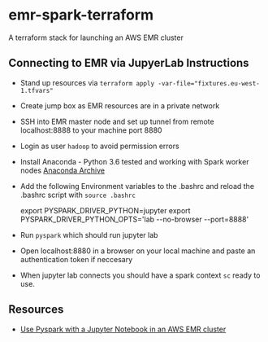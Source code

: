 [Anaconda-Archive-Link]: https://repo.continuum.io/archive/
[Pyspark-Medium-Link]: https://towardsdatascience.com/use-pyspark-with-a-jupyter-notebook-in-an-aws-emr-cluster-e5abc4cc9bdd


# emr-spark-terraform
A terraform stack for launching an AWS EMR cluster

## Connecting to EMR via JupyerLab Instructions

* Stand up resources via `terraform apply -var-file="fixtures.eu-west-1.tfvars"`
* Create jump box as EMR resources are in a private network
* SSH into EMR master node and set up tunnel from remote localhost:8888 to your machine port 8880
* Login as user `hadoop` to avoid permission errors
* Install Anaconda - Python 3.6 tested and working with Spark worker nodes [Anaconda Archive][Anaconda-Archive-Link]
* Add the following Environment variables to the .bashrc and reload the .bashrc script with `source .bashrc`
    
    export PYSPARK_DRIVER_PYTHON=jupyter
    export PYSPARK_DRIVER_PYTHON_OPTS='lab --no-browser --port=8888'
* Run `pyspark` which should run jupyter lab
* Open localhost:8880 in a browser on your local machine and paste an authentication token if neccesary
* When jupyter lab connects you should have a spark context `sc` ready to use.


## Resources
* [Use Pyspark with a Jupyter Notebook in an AWS EMR cluster][Pyspark-Medium-Link]